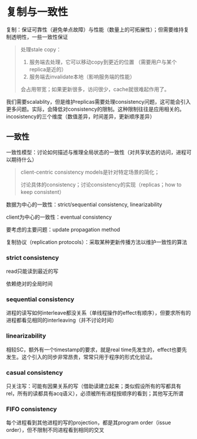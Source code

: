 # 复制与一致性

复制：保证可靠性（避免单点故障）与性能（数量上的可拓展性）；但需要维持复制透明性，一些一致性保证

> 处理stale copy：
>
> 1. 服务端去处理，它可以移动copy到更近的位置 （需要用户与某个replica是近的）
> 2. 服务端去invalidate本地（影响服务端的性能）
>
> 会占用带宽；如果更新很多，访问很少，cache就很难起作用了。

我们需要scalablity，但是维护replicas需要处理consistency问题，这可能会引入更多问题。实际，会降低对consistency的限制。这种限制往往是应用相关的。incosistency的三个维度（数值差异，时间差异，更新顺序差异）

## 一致性

一致性模型：讨论如何描述与推理全局状态的一致性（对共享状态的访问，进程可以期待什么）

> client-centric consistency models是针对特定场景的简化；
>
> 讨论具体的consistency；讨论consistency的实现（replicas；how to keep consistent）

数据为中心的一致性：strict/sequential consistency, linearizability

client为中心的一致性：eventual consistency

要考虑的主要问题：update propagation method

复制协议（replication protocols）：采取某种更新传播方法以维护一致性的算法

### strict consistency

read只能读到最近的写

依赖绝对的全局时间

### sequential consistency

进程的读写如何interleave都没关系（单线程操作的effect有顺序），但要求所有的进程都看见相同的interleaving（并不讨论时间）

### linearizability

相较SC，额外有一个timestamp的要求，就是real time先发生的，effect也要先发生。这个引入的同步非常昂贵，常常只用于程序的形式化验证。

### casual consistency

只关注写：可能有因果关系的写（借助读建立起来；类似假设所有的写都具有rel，所有的读都具有acq语义），必须被所有进程按顺序的看到；其他写无所谓

### FIFO consistency

每个进程看到其他进程的写的projection，都是其program order（issue order），但不限制不同进程看到相同的交叉
